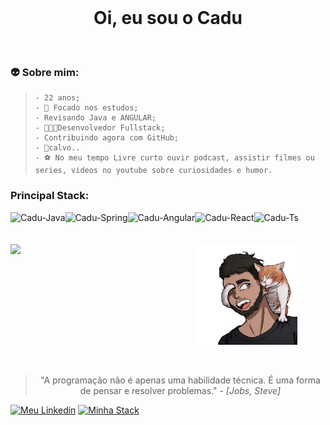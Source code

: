 <br>
<h1 align="center"><b>Oi, eu sou o Cadu</b></h1>
 <br>
 <h3>👽 Sobre mim:</h3>
<blockquote>
    
    - 22 anos;
    - 🤯 Focado nos estudos;
    - Revisando Java e ANGULAR;
    - 👨🏾‍💻Desenvolvedor Fullstack;
    - Contribuindo agora com GitHub;
    - 👴calvo..
    - ⚽ No meu tempo Livre curto ouvir podcast, assistir filmes ou series, videos no youtube sobre curiosidades e humor.
</blockquote>

<section>
 <h3>Principal Stack:</h3>
  <img align="left" alt="Cadu-Java"  height ="42px" src="https://cdn.jsdelivr.net/gh/devicons/devicon/icons/java/java-original.svg"/>
   <img align="left" alt="Cadu-Spring"  height ="42px" src="https://img.icons8.com/?size=96&id=90519&format=png"/>
   <img align="left" alt="Cadu-Angular"  height ="42px" src="https://img.icons8.com/?size=96&id=l9a5tcSnBwcf&format=png"/>
  <img align="left" alt="Cadu-React"  height ="42px" src="https://img.icons8.com/external-tal-revivo-shadow-tal-revivo/96/external-react-a-javascript-library-for-building-user-interfaces-logo-shadow-tal-revivo.png" />
   <img align="left" alt="Cadu-Ts"  height ="42px" src="https://img.icons8.com/?size=96&id=uJM6fQYqDaZK&format=png"/> 
</section>
<br>
<br>
<br>
 <section align="center" justify="center">
   <img align="left" src="https://github-readme-stats.vercel.app/api/top-langs/?username=CaduOly&layout=compact&theme=radical" width="50%">
   <img align="center"  src="https://github.com/CaduOly/CaduOly/blob/main/Cadu.png" width="32%">
 </section>
<br>
<br>
<blockquote align="center">
    "A programação não é apenas uma habilidade técnica. É uma forma de pensar e resolver problemas." - <em>[Jobs, Steve]</em>
</blockquote>
 <a href="https://www.linkedin.com/in/cadu-oly/" target="_blank"><img alt="Meu Linkedin" src="https://img.shields.io/badge/-LinkedIn-%230077B5?style=for-the-badge&logo=linkedin&logoColor=white"></a> 
 <a href="https://stackshare.io/caduoly" target="_black"><img alt="Minha Stack" src="https://mms.businesswire.com/media/20220607005041/en/1475124/5/stackshare-logo-black.jpg" width="15%"></a>
